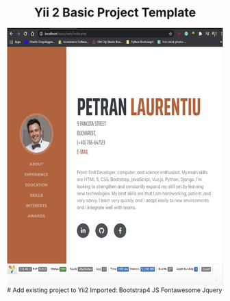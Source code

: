 

<p align="center">
    <h1 align="center">Yii 2 Basic Project Template</h1>
    <a href="#" target="_blank">
        <img src="/web/img/preview.JPG" height="600px">
    </a>
    <br>
# Add existing project to Yii2
Imported:
Bootstrap4
JS
Fontawesome
Jquery
</p>


